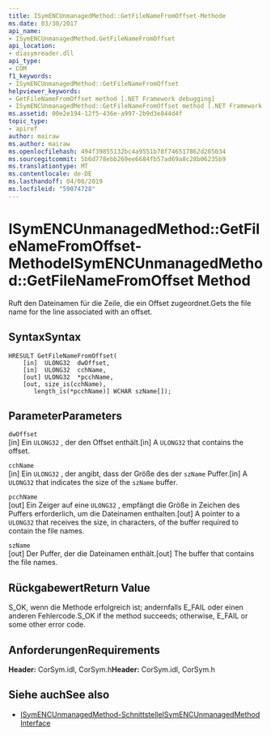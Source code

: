 ```yaml
---
title: ISymENCUnmanagedMethod::GetFileNameFromOffset-Methode
ms.date: 03/30/2017
api_name:
- ISymENCUnmanagedMethod.GetFileNameFromOffset
api_location:
- diasymreader.dll
api_type:
- COM
f1_keywords:
- ISymENCUnmanagedMethod::GetFileNameFromOffset
helpviewer_keywords:
- GetFileNameFromOffset method [.NET Framework debugging]
- ISymENCUnmanagedMethod::GetFileNameFromOffset method [.NET Framework debugging]
ms.assetid: 00e2e194-12f5-436e-a997-2b9d3e844d4f
topic_type:
- apiref
author: mairaw
ms.author: mairaw
ms.openlocfilehash: 494f39855132bc4a9551b78f746517862d285034
ms.sourcegitcommit: 5b6d778ebb269ee6684fb57ad69a8c28b06235b9
ms.translationtype: MT
ms.contentlocale: de-DE
ms.lasthandoff: 04/08/2019
ms.locfileid: "59074728"
---
```

# <a name="isymencunmanagedmethodgetfilenamefromoffset-method"></a><span data-ttu-id="928f3-102">ISymENCUnmanagedMethod::GetFileNameFromOffset-Methode</span><span class="sxs-lookup"><span data-stu-id="928f3-102">ISymENCUnmanagedMethod::GetFileNameFromOffset Method</span></span>
<span data-ttu-id="928f3-103">Ruft den Dateinamen für die Zeile, die ein Offset zugeordnet.</span><span class="sxs-lookup"><span data-stu-id="928f3-103">Gets the file name for the line associated with an offset.</span></span>  
  
## <a name="syntax"></a><span data-ttu-id="928f3-104">Syntax</span><span class="sxs-lookup"><span data-stu-id="928f3-104">Syntax</span></span>  
  
```  
HRESULT GetFileNameFromOffset(  
    [in]  ULONG32  dwOffset,  
    [in]  ULONG32  cchName,  
    [out] ULONG32  *pcchName,  
    [out, size_is(cchName),  
       length_is(*pcchName)] WCHAR szName[]);  
```  
  
## <a name="parameters"></a><span data-ttu-id="928f3-105">Parameter</span><span class="sxs-lookup"><span data-stu-id="928f3-105">Parameters</span></span>  
 `dwOffset`  
 <span data-ttu-id="928f3-106">[in] Ein `ULONG32` , der den Offset enthält.</span><span class="sxs-lookup"><span data-stu-id="928f3-106">[in] A `ULONG32` that contains the offset.</span></span>  
  
 `cchName`  
 <span data-ttu-id="928f3-107">[in] Ein `ULONG32` , der angibt, dass der Größe des der `szName` Puffer.</span><span class="sxs-lookup"><span data-stu-id="928f3-107">[in] A `ULONG32` that indicates the size of the `szName` buffer.</span></span>  
  
 `pcchName`  
 <span data-ttu-id="928f3-108">[out] Ein Zeiger auf eine `ULONG32` , empfängt die Größe in Zeichen des Puffers erforderlich, um die Dateinamen enthalten.</span><span class="sxs-lookup"><span data-stu-id="928f3-108">[out] A pointer to a `ULONG32` that receives the size, in characters, of the buffer required to contain the file names.</span></span>  
  
 `szName`  
 <span data-ttu-id="928f3-109">[out] Der Puffer, der die Dateinamen enthält.</span><span class="sxs-lookup"><span data-stu-id="928f3-109">[out] The buffer that contains the file names.</span></span>  
  
## <a name="return-value"></a><span data-ttu-id="928f3-110">Rückgabewert</span><span class="sxs-lookup"><span data-stu-id="928f3-110">Return Value</span></span>  
 <span data-ttu-id="928f3-111">S_OK, wenn die Methode erfolgreich ist; andernfalls E_FAIL oder einen anderen Fehlercode.</span><span class="sxs-lookup"><span data-stu-id="928f3-111">S_OK if the method succeeds; otherwise, E_FAIL or some other error code.</span></span>  
  
## <a name="requirements"></a><span data-ttu-id="928f3-112">Anforderungen</span><span class="sxs-lookup"><span data-stu-id="928f3-112">Requirements</span></span>  
 <span data-ttu-id="928f3-113">**Header:** CorSym.idl, CorSym.h</span><span class="sxs-lookup"><span data-stu-id="928f3-113">**Header:** CorSym.idl, CorSym.h</span></span>  
  
## <a name="see-also"></a><span data-ttu-id="928f3-114">Siehe auch</span><span class="sxs-lookup"><span data-stu-id="928f3-114">See also</span></span>

- [<span data-ttu-id="928f3-115">ISymENCUnmanagedMethod-Schnittstelle</span><span class="sxs-lookup"><span data-stu-id="928f3-115">ISymENCUnmanagedMethod Interface</span></span>](../../../../docs/framework/unmanaged-api/diagnostics/isymencunmanagedmethod-interface.md)
